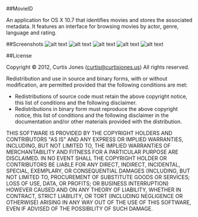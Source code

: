##MovieID

An application for OS X 10.7 that identifies movies and stores the associated metadata. It features
an interface for browsing movies by actor, genre, language and rating.

##Screenshots
![alt text][1]
![alt text][2]
![alt text][3]
![alt text][4]
![alt text][5]

##License

Copyright &copy; 2012, Curtis Jones (curtis@curtisjones.us)
All rights reserved.

Redistribution and use in source and binary forms, with or without modification, are permitted provided that the following conditions are met:

- Redistributions of source code must retain the above copyright notice, this list of conditions and  the following disclaimer.
- Redistributions in binary form must reproduce the above copyright notice, this list of conditions and the following disclaimer in the documentation and/or other materials provided with the distribution.

THIS SOFTWARE IS PROVIDED BY THE COPYRIGHT HOLDERS AND CONTRIBUTORS "AS IS" AND ANY EXPRESS OR IMPLIED WARRANTIES, INCLUDING, BUT NOT LIMITED TO, THE IMPLIED WARRANTIES OF MERCHANTABILITY AND FITNESS FOR A PARTICULAR PURPOSE ARE DISCLAIMED. IN NO EVENT SHALL THE COPYRIGHT HOLDER OR CONTRIBUTORS BE LIABLE FOR ANY DIRECT, INDIRECT, INCIDENTAL, SPECIAL, EXEMPLARY, OR CONSEQUENTIAL DAMAGES (INCLUDING, BUT NOT LIMITED TO, PROCUREMENT OF SUBSTITUTE GOODS OR SERVICES; LOSS OF USE, DATA, OR PROFITS; OR BUSINESS INTERRUPTION) HOWEVER CAUSED AND ON ANY THEORY OF LIABILITY, WHETHER IN CONTRACT, STRICT LIABILITY, OR TORT (INCLUDING NEGLIGENCE OR OTHERWISE) ARISING IN ANY WAY OUT OF THE USE OF THIS SOFTWARE, EVEN IF ADVISED OF THE POSSIBILITY OF SUCH DAMAGE.

  [1]: https://raw.github.com/senojsitruc/MovieID/master/MovieBrowse/Screenshots/Main.png "Main interface - actors, genres, movies"
  [2]: https://raw.github.com/senojsitruc/MovieID/master/MovieBrowse/Screenshots/Find.png "Find by actor name/bio or movie title/file name/synopsis"
  [3]: https://raw.github.com/senojsitruc/MovieID/master/MovieBrowse/Screenshots/Actor-Profile.png "Actor profile"
  [4]: https://raw.github.com/senojsitruc/MovieID/master/MovieBrowse/Screenshots/Movie-Edit.png "Edit movie details"
  [5]: https://raw.github.com/senojsitruc/MovieID/master/MovieBrowse/Screenshots/Screencaps.png "Screencaps"
